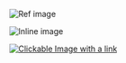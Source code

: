 ![Ref image][some-ref1]

![Inline image](https://picsum.photos/100)

[![Clickable Image with a link](https://picsum.photos/120)](https://youtu.be/dQw4w9WgXcQ)

[some-ref1]: https://picsum.photos/64